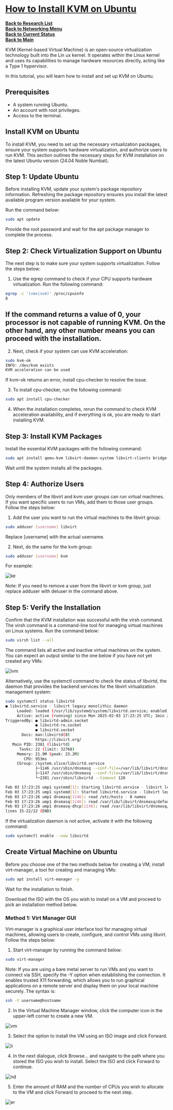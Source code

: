 # **[How to Install KVM on Ubuntu](https://phoenixnap.com/kb/ubuntu-install-kvm)**

**[Back to Research List](../../../research_list.md)**\
**[Back to Networking Menu](../networking_menu.md)**\
**[Back to Current Status](../../../../development/status/weekly/current_status.md)**\
**[Back to Main](../../../../README.md)**

KVM (Kernel-based Virtual Machine) is an open-source virtualization technology built into the Lin ux kernel. It operates within the Linux kernel and uses its capabilities to manage hardware resources directly, acting like a Type 1 hypervisor.

In this tutorial, you will learn how to install and set up KVM on Ubuntu.

## Prerequisites

- A system running Ubuntu.
- An account with root privileges.
- Access to the terminal.

## Install KVM on Ubuntu

To install KVM, you need to set up the necessary virtualization packages, ensure your system supports hardware virtualization, and authorize users to run KVM. This section outlines the necessary steps for KVM installation on the latest Ubuntu version (24.04 Noble Numbat).

## Step 1: Update Ubuntu

Before installing KVM, update your system's package repository information. Refreshing the package repository ensures you install the latest available program version available for your system.

Run the command below:

```bash
sudo apt update
```

Provide the root password and wait for the apt package manager to complete the process.

## Step 2: Check Virtualization Support on Ubuntu

The next step is to make sure your system supports virtualization. Follow the steps below:

1. Use the egrep command to check if your CPU supports hardware virtualization. Run the following command:

```bash
egrep -c '(vmx|svm)' /proc/cpuinfo
8
```

## If the command returns a value of 0, your processor is not capable of running KVM. On the other hand, any other number means you can proceed with the installation.

2. Next, check if your system can use KVM acceleration:

```bash
sudo kvm-ok
INFO: /dev/kvm exists
KVM acceleration can be used
```

If kvm-ok returns an error, install cpu-checker to resolve the issue.

3. To install cpu-checker, run the following command:

```bash
sudo apt install cpu-checker
```

4. When the installation completes, rerun the command to check KVM acceleration availability, and if everything is ok, you are ready to start installing KVM.

## Step 3: Install KVM Packages

Install the essential KVM packages with the following command:

```bash
sudo apt install qemu-kvm libvirt-daemon-system libvirt-clients bridge-utils -y
```

Wait until the system installs all the packages.

## Step 4: Authorize Users
Only members of the libvirt and kvm user groups can run virtual machines. If you want specific users to run VMs, add them to those user groups. Follow the steps below:

1. Add the user you want to run the virtual machines to the libvirt group:

```bash
sudo adduser [username] libvirt
```

Replace [username] with the actual username.

2. Next, do the same for the kvm group:

```bash
sudo adduser [username] kvm
```

For example:

![ke](https://phoenixnap.com/kb/wp-content/uploads/2024/08/add-user-to-virtualization-group.png)

Note: If you need to remove a user from the libvirt or kvm group, just replace adduser with deluser in the command above.

## Step 5: Verify the Installation

Confirm that the KVM installation was successful with the virsh command. The virsh command is a command-line tool for managing virtual machines on Linux systems. Run the command below:

```bash
sudo virsh list --all
```

The command lists all active and inactive virtual machines on the system. You can expect an output similar to the one below if you have not yet created any VMs:

![lvm](https://phoenixnap.com/kb/wp-content/uploads/2024/08/list-vms.png)

Alternatively, use the systemctl command to check the status of libvirtd, the daemon that provides the backend services for the libvirt virtualization management system:

```bash
sudo systemctl status libvirtd
● libvirtd.service - libvirt legacy monolithic daemon
     Loaded: loaded (/usr/lib/systemd/system/libvirtd.service; enabled; preset: enabled)
     Active: active (running) since Mon 2025-02-03 17:23:25 UTC; 1min 26s ago
TriggeredBy: ● libvirtd-admin.socket
             ● libvirtd-ro.socket
             ● libvirtd.socket
       Docs: man:libvirtd(8)
             https://libvirt.org/
   Main PID: 2381 (libvirtd)
      Tasks: 22 (limit: 32768)
     Memory: 21.9M (peak: 23.2M)
        CPU: 953ms
     CGroup: /system.slice/libvirtd.service
             ├─1146 /usr/sbin/dnsmasq --conf-file=/var/lib/libvirt/dnsmasq/default.conf --leasefile-ro --dhcp-script=/usr/lib/libvirt/libvirt_lea>
             ├─1147 /usr/sbin/dnsmasq --conf-file=/var/lib/libvirt/dnsmasq/default.conf --leasefile-ro --dhcp-script=/usr/lib/libvirt/libvirt_lea>
             └─2381 /usr/sbin/libvirtd --timeout 120

Feb 03 17:23:25 ump1 systemd[1]: Starting libvirtd.service - libvirt legacy monolithic daemon...
Feb 03 17:23:25 ump1 systemd[1]: Started libvirtd.service - libvirt legacy monolithic daemon.
Feb 03 17:23:26 ump1 dnsmasq[1146]: read /etc/hosts - 8 names
Feb 03 17:23:26 ump1 dnsmasq[1146]: read /var/lib/libvirt/dnsmasq/default.addnhosts - 0 names
Feb 03 17:23:26 ump1 dnsmasq-dhcp[1146]: read /var/lib/libvirt/dnsmasq/default.hostsfile
lines 15-22/22 (END)
```

If the virtualization daemon is not active, activate it with the following command:

```bash
sudo systemctl enable --now libvirtd
```

## Create Virtual Machine on Ubuntu

Before you choose one of the two methods below for creating a VM, install virt-manager, a tool for creating and managing VMs:

```bash
sudo apt install virt-manager -y
```

Wait for the installation to finish.

Download the ISO with the OS you wish to install on a VM and proceed to pick an installation method below.

### Method 1: Virt Manager GUI

Virt-manager is a graphical user interface tool for managing virtual machines, allowing users to create, configure, and control VMs using libvirt. Follow the steps below:

1. Start virt-manager by running the command below:

```bash
sudo virt-manager
```

Note: If you are using a bare metal server to run VMs and you want to connect via SSH, specify the -Y option when establishing the connection. It enables trusted X11 forwarding, which allows you to run graphical applications on a remote server and display them on your local machine securely.
The syntax is:

```bash
ssh -Y username@hostname
```

2. In the Virtual Machine Manager window, click the computer icon in the upper-left corner to create a new VM.

![vm](https://phoenixnap.com/kb/wp-content/uploads/2024/08/open-virt-manager.png)

3. Select the option to install the VM using an ISO image and click Forward.

![ii](https://phoenixnap.com/kb/wp-content/uploads/2024/08/select-image-source.png)

4. In the next dialogue, click Browse... and navigate to the path where you stored the ISO you wish to install. Select the ISO and click Forward to continue.

![nd](https://phoenixnap.com/kb/wp-content/uploads/2024/08/select-iso-image.png)

5. Enter the amount of RAM and the number of CPUs you wish to allocate to the VM and click Forward to proceed to the next step.

![er](https://phoenixnap.com/kb/wp-content/uploads/2024/08/choose-memory-and-cpu-settings.png)